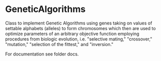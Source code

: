 # GeneticAlgorithms
Class to implement Genetic Algorithms using genes taking on values of settable
alphabets (alleles) to form chromosomes which then are used to optimize
parameters of an arbitrary objective function employing procedures from
biologic evolution, i.e. "selective mating," "crossover," "mutation,"
"selection of the fittest," and "inversion."

For documentation see folder docs.
